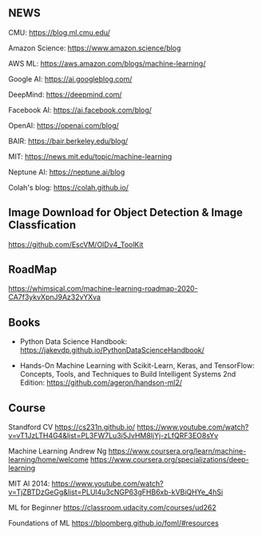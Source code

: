 ## NEWS
CMU: https://blog.ml.cmu.edu/

Amazon Science: https://www.amazon.science/blog

AWS ML: https://aws.amazon.com/blogs/machine-learning/

Google AI: https://ai.googleblog.com/

DeepMind: https://deepmind.com/

Facebook AI: https://ai.facebook.com/blog/

OpenAI: https://openai.com/blog/

BAIR: https://bair.berkeley.edu/blog/

MIT: https://news.mit.edu/topic/machine-learning

Neptune AI: https://neptune.ai/blog

Colah's blog: https://colah.github.io/

## Image Download for Object Detection & Image Classfication
https://github.com/EscVM/OIDv4_ToolKit

## RoadMap
https://whimsical.com/machine-learning-roadmap-2020-CA7f3ykvXpnJ9Az32vYXva

## Books
- Python Data Science Handbook:
https://jakevdp.github.io/PythonDataScienceHandbook/

- Hands-On Machine Learning with Scikit-Learn, Keras, and TensorFlow: Concepts, Tools, and Techniques to Build Intelligent Systems 2nd Edition:
https://github.com/ageron/handson-ml2/

## Course
Standford CV
https://cs231n.github.io/
https://www.youtube.com/watch?v=vT1JzLTH4G4&list=PL3FW7Lu3i5JvHM8ljYj-zLfQRF3EO8sYv

Machine Learning Andrew Ng
https://www.coursera.org/learn/machine-learning/home/welcome
https://www.coursera.org/specializations/deep-learning

MIT AI 2014:
https://www.youtube.com/watch?v=TjZBTDzGeGg&list=PLUl4u3cNGP63gFHB6xb-kVBiQHYe_4hSi

ML for Beginner
https://classroom.udacity.com/courses/ud262

Foundations of ML
https://bloomberg.github.io/foml/#resources
